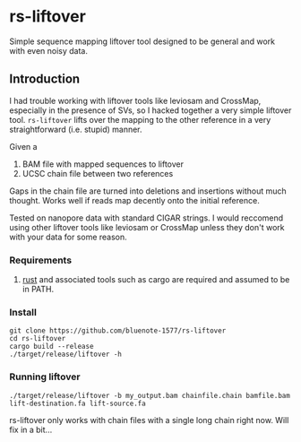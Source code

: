# rs-liftover
Simple sequence mapping liftover tool designed to be general and work with even noisy data.

## Introduction

I had trouble working with liftover tools like leviosam and CrossMap, especially in the presence of SVs, so I hacked together a very simple liftover tool. `rs-liftover` lifts over the mapping to the other reference in a very straightforward (i.e. stupid) manner.


Given a

1. BAM file with mapped sequences to liftover 
2. UCSC chain file between two references

Gaps in the chain file are turned into deletions and insertions without much thought. Works well if reads map decently onto the initial reference.

Tested on nanopore data with standard CIGAR strings. 
I would reccomend using other liftover tools like leviosam or CrossMap unless they don't work with your data for some reason.

### Requirements 

1. [rust](https://www.rust-lang.org/tools/install) and associated tools such as cargo are required and assumed to be in PATH.
### Install

```
git clone https://github.com/bluenote-1577/rs-liftover
cd rs-liftover
cargo build --release
./target/release/liftover -h
```

### Running liftover

`./target/release/liftover -b my_output.bam chainfile.chain bamfile.bam lift-destination.fa lift-source.fa`

rs-liftover only works with chain files with a single long chain right now. Will fix in a bit...
